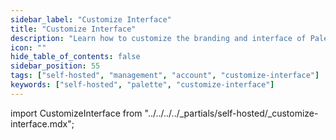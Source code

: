 ```yaml
---
sidebar_label: "Customize Interface"
title: "Customize Interface"
description: "Learn how to customize the branding and interface of Palette "
icon: ""
hide_table_of_contents: false
sidebar_position: 55
tags: ["self-hosted", "management", "account", "customize-interface"]
keywords: ["self-hosted", "palette", "customize-interface"]
---
```


import CustomizeInterface from "../../../../_partials/self-hosted/_customize-interface.mdx";

<CustomizeInterface
  name="customize-interface"
  edition="Palette"
  version="dedicated SaaS and self-hosted Palette"
  andor="dedicated SaaS or self-hosted Palette"
/>
